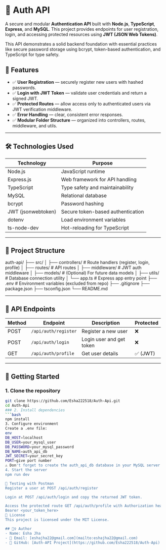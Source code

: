 # 🔐 Auth API

A secure and modular **Authentication API** built with **Node.js**, **TypeScript**, **Express**, and **MySQL**. This project provides endpoints for user registration, login, and accessing protected resources using **JWT (JSON Web Tokens)**.

This API demonstrates a solid backend foundation with essential practices like secure password storage using bcrypt, token-based authentication, and TypeScript for type safety.


## 🌟 Features

- ✅ **User Registration** — securely register new users with hashed passwords.
- ✅ **Login with JWT Token** — validate user credentials and return a signed JWT.
- ✅ **Protected Routes** — allow access only to authenticated users via JWT verification middleware.
- ✅ **Error Handling** — clear, consistent error responses.
- ✅ **Modular Folder Structure** — organized into controllers, routes, middleware, and utils.

---

## 🛠️ Technologies Used

| Technology     | Purpose                              |
|----------------|--------------------------------------|
| Node.js        | JavaScript runtime                   |
| Express.js     | Web framework for API handling       |
| TypeScript     | Type safety and maintainability      |
| MySQL          | Relational database                  |
| bcrypt         | Password hashing                     |
| JWT (jsonwebtoken) | Secure token-based authentication |
| dotenv         | Load environment variables           |
| ts-node-dev    | Hot-reloading for TypeScript         |

---

## 📁 Project Structure

auth-api/
├── src/
│ ├── controllers/ # Route handlers (register, login, profile)
│ ├── routes/ # API routes
│ ├── middleware/ # JWT auth middleware
│ ├── models/ # (Optional) For future data models
│ ├── utils/ # Database connection utility
│ └── app.ts # Express app entry point
├── .env # Environment variables (excluded from repo)
├── .gitignore
├── package.json
├── tsconfig.json
└── README.md


---

## 🔌 API Endpoints

| Method | Endpoint             | Description              | Protected |
|--------|----------------------|--------------------------|------------|
| POST   | `/api/auth/register` | Register a new user      | ❌         |
| POST   | `/api/auth/login`    | Login user and get token | ❌         |
| GET    | `/api/auth/profile`  | Get user details         | ✅ (JWT)   |

---

## 🚀 Getting Started

### 1. Clone the repository

```bash
git clone https://github.com/Esha222518/Auth-Api.git
cd Auth-Api
### 2. Install dependencies
```bash
npm install
3. Configure environment
Create a .env file:
env
DB_HOST=localhost
DB_USER=your_mysql_user
DB_PASSWORD=your_mysql_password
DB_NAME=auth_api_db
JWT_SECRET=your_secret_key
PORT=give port number
⚠️ Don't forget to create the auth_api_db database in your MySQL server and add a users table.
4. Start the server
npm run dev

🧪 Testing with Postman
Register a user at POST /api/auth/register

Login at POST /api/auth/login and copy the returned JWT token.

Access the protected route GET /api/auth/profile with Authorization header:
Bearer <your_token_here>
📝 License
This project is licensed under the MIT License.

## 🙋‍♀️ Author
- Name: Esha Jha  
- 📧 Email: [eshajha22@gmail.com](mailto:eshajha22@gmail.com)  
- 🔗 GitHub: [Auth-API Project](https://github.com/Esha222518/Auth-Api)



